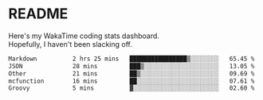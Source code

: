# README

Here's my WakaTime coding stats dashboard.  
Hopefully, I haven't been slacking off.

<!--START_SECTION:waka-->

```txt
Markdown          2 hrs 25 mins   ████████████████▒░░░░░░░░   65.45 %
JSON              28 mins         ███▒░░░░░░░░░░░░░░░░░░░░░   13.05 %
Other             21 mins         ██▒░░░░░░░░░░░░░░░░░░░░░░   09.69 %
mcfunction        16 mins         ██░░░░░░░░░░░░░░░░░░░░░░░   07.61 %
Groovy            5 mins          ▓░░░░░░░░░░░░░░░░░░░░░░░░   02.60 %
```

<!--END_SECTION:waka-->